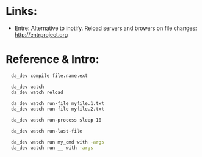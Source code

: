 
Links:
======

* Entre: Alternative to inotify. Reload servers and browers
  on file changes: http://entrproject.org


Reference & Intro:
==================

```zsh
  da_dev compile file.name.ext

  da_dev watch
  da_dev watch reload

  da_dev watch run-file myfile.1.txt
  da_dev watch run-file myfile.2.txt

  da_dev watch run-process sleep 10

  da_dev watch run-last-file

  da_dev watch run my_cmd with -args
  da_dev watch run __ with -args
```
